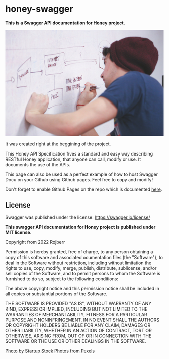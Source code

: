 # honey-swagger

**This is a Swagger API documentation for [Honey](https://github.com/rojberr/honey) project.**

![Photo by Startup Stock Photos from Pexels](startup-photo.jpg)

It was created right at the beggining of the project.

This Honey API Specification fives a standard and easy way describing RESTful
Honey application, that anyone can call, modify or use. It documents the use of the APIs.

This page can also be used as a perfect example of how to host Swagger Docu on your Github using
Github pages. Feel free to copy and modify!

Don't forget to enable Github Pages on the repo which is documented [here](https://docs.github.com/en/pages/getting-started-with-github-pages/configuring-a-publishing-source-for-your-github-pages-site).


## License

Swagger was published under the license: https://swagger.io/license/  

**This swagger API documentation for Honey project is published under MIT license.**

Copyright from 2022 Rojberr

Permission is hereby granted, free of charge, to any person obtaining a copy of this software and associated
ocumentation files (the "Software"), to deal in the Software without restriction, including without limitation
the rights to use, copy, modify, merge, publish, distribute, sublicense, and/or sell copies of the Software, and to
permit persons to whom the Software is furnished to do so, subject to the following conditions:

The above copyright notice and this permission notice shall be included in all copies or substantial portions of the Software.

THE SOFTWARE IS PROVIDED "AS IS", WITHOUT WARRANTY OF ANY KIND, EXPRESS OR IMPLIED, INCLUDING BUT NOT LIMITED TO THE WARRANTIES
OF MERCHANTABILITY, FITNESS FOR A PARTICULAR PURPOSE AND NONINFRINGEMENT. IN NO EVENT SHALL THE AUTHORS OR COPYRIGHT HOLDERS 
BE LIABLE FOR ANY CLAIM, DAMAGES OR OTHER LIABILITY, WHETHER IN AN ACTION OF CONTRACT, TORT OR OTHERWISE, ARISING FROM, OUT OF
OR IN CONNECTION WITH THE SOFTWARE OR THE USE OR OTHER DEALINGS IN THE SOFTWARE.

[Photo by Startup Stock Photos from Pexels](https://www.pexels.com/photo/man-wearing-blue-crew-neck-top-7367/)